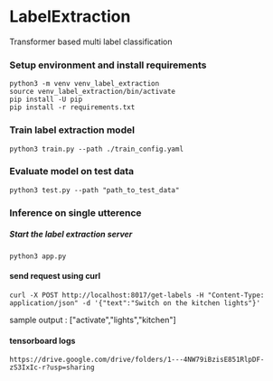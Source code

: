 # LabelExtraction
Transformer based multi label classification

### Setup environment and install requirements
```commandline
python3 -m venv venv_label_extraction
source venv_label_extraction/bin/activate
pip install -U pip
pip install -r requirements.txt
```

### Train label extraction model
```commandline
python3 train.py --path ./train_config.yaml
```

### Evaluate model on test data
```commandline
python3 test.py --path "path_to_test_data"
```

### Inference on single utterence
##### Start the label extraction server
```commandline
python3 app.py
```
#### send request using curl
```commandline
curl -X POST http://localhost:8017/get-labels -H "Content-Type: application/json" -d '{"text":"Switch on the kitchen lights"}'
```
sample output : ["activate","lights","kitchen"]

#### tensorboard logs
```commandline
https://drive.google.com/drive/folders/1---4NW79iBzisE851RlpDF-zS3IxIc-r?usp=sharing
```